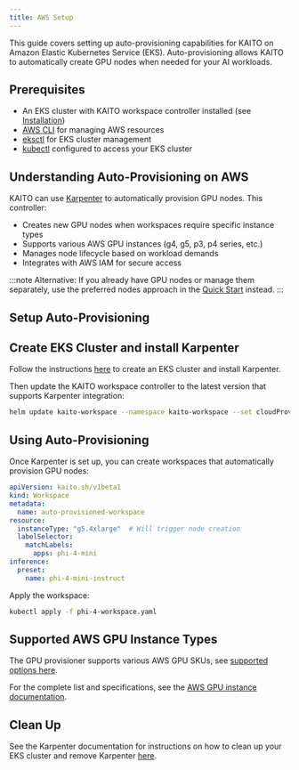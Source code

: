 ```yaml
---
title: AWS Setup
---
```


This guide covers setting up auto-provisioning capabilities for KAITO on Amazon Elastic Kubernetes Service (EKS). Auto-provisioning allows KAITO to automatically create GPU nodes when needed for your AI workloads.

## Prerequisites

- An EKS cluster with KAITO workspace controller installed (see [Installation](installation))
- [AWS CLI](https://docs.aws.amazon.com/cli/latest/userguide/getting-started-install.html) for managing AWS resources
- [eksctl](https://eksctl.io/installation/) for EKS cluster management
- [kubectl](https://kubernetes.io/docs/tasks/tools/) configured to access your EKS cluster

## Understanding Auto-Provisioning on AWS

KAITO can use [Karpenter](https://karpenter.sh/) to automatically provision GPU nodes. This controller:

- Creates new GPU nodes when workspaces require specific instance types
- Supports various AWS GPU instances (g4, g5, p3, p4 series, etc.)
- Manages node lifecycle based on workload demands
- Integrates with AWS IAM for secure access

:::note
Alternative: If you already have GPU nodes or manage them separately, use the preferred nodes approach in the [Quick Start](quick-start) instead.
:::

## Setup Auto-Provisioning

## Create EKS Cluster and install Karpenter

Follow the instructions [here](https://karpenter.sh/docs/getting-started/getting-started-with-karpenter/) to create an EKS cluster and install Karpenter.

Then update the KAITO workspace controller to the latest version that supports Karpenter integration:

```bash
helm update kaito-workspace --namespace kaito-workspace --set cloudProviderName=aws
```

## Using Auto-Provisioning

Once Karpenter is set up, you can create workspaces that automatically provision GPU nodes:

```yaml title="phi-4-workspace.yaml"
apiVersion: kaito.sh/v1beta1
kind: Workspace
metadata:
  name: auto-provisioned-workspace
resource:
  instanceType: "g5.4xlarge"  # Will trigger node creation
  labelSelector:
    matchLabels:
      apps: phi-4-mini
inference:
  preset:
    name: phi-4-mini-instruct
```

Apply the workspace:

```bash
kubectl apply -f phi-4-workspace.yaml
```

## Supported AWS GPU Instance Types

The GPU provisioner supports various AWS GPU SKUs, see [supported options here](https://github.com/kaito-project/kaito/blob/main/pkg/sku/aws_sku_handler.go).

For the complete list and specifications, see the [AWS GPU instance documentation](https://docs.aws.amazon.com/dlami/latest/devguide/gpu.html).

## Clean Up

See the Karpenter documentation for instructions on how to clean up your EKS cluster and remove Karpenter [here](https://karpenter.sh/docs/getting-started/getting-started-with-karpenter/#9-delete-the-cluster).
